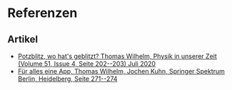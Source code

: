 # Referenzen

## Artikel

* [Potzblitz, wo hat's geblitzt? Thomas Wilhelm, Physik in unserer Zeit (Volume 51, Issue 4, Seite 202--203) Juli 2020](https://doi.org/10.1002/piuz.202070413)
* [Für alles eine App, Thomas Wilhelm, Jochen Kuhn, Springer Spektrum Berlin, Heidelberg, Seite 271--274](https://doi.org/10.1007/978-3-662-63901-6)
